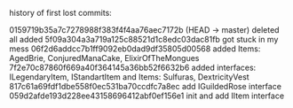 history of first lost commits:

0159719b35a7c7278988f383f4f4aa76aec7172b (HEAD -> master) deleted all added
5f09a304a3a719a125c88521d1c8edc03dac81fb got stuck in my mess
06f2d6addcc7b1ff9092eb0dad9df35805d00568 added Items: AgedBrie, ConjuredManaCake, ElixirOfTheMongues
7f2e70c87860f669a40f364145a36bb52f6632b6 added interfaces: ILegendaryItem, IStandartItem and Items: Sulfuras, DextricityVest
817c61a69fdf1dbe558f0ec531ba70ccdfc7a8ec add IGuildedRose interface
059d2afde193d228ee43158696412abf0ef156e1 init and add IItem interface



